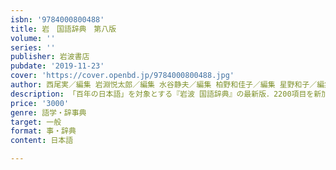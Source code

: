 ```yaml
---
isbn: '9784000800488'
title: 岩　国語辞典　第八版
volume: ''
series: ''
publisher: 岩波書店
pubdate: '2019-11-23'
cover: 'https://cover.openbd.jp/9784000800488.jpg'
author: 西尾実／編集 岩淵悦太郎／編集 水谷静夫／編集 柏野和佳子／編集 星野和子／編集 丸山直子／編集
description: 「百年の日本語」を対象とする『岩波 国語辞典』の最新版．2200項目を新加．全項目を見直し，内容も語釈もよりわかりやすく．
price: '3000'
genre: 語学・辞事典
target: 一般
format: 事・辞典
content: 日本語

---
```

